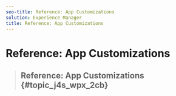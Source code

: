 ```yaml
---
seo-title: Reference: App Customizations
solution: Experience Manager
title: Reference: App Customizations
---
```


# Reference: App Customizations


>## Reference: App Customizations {#topic_j4s_wpx_2cb}



